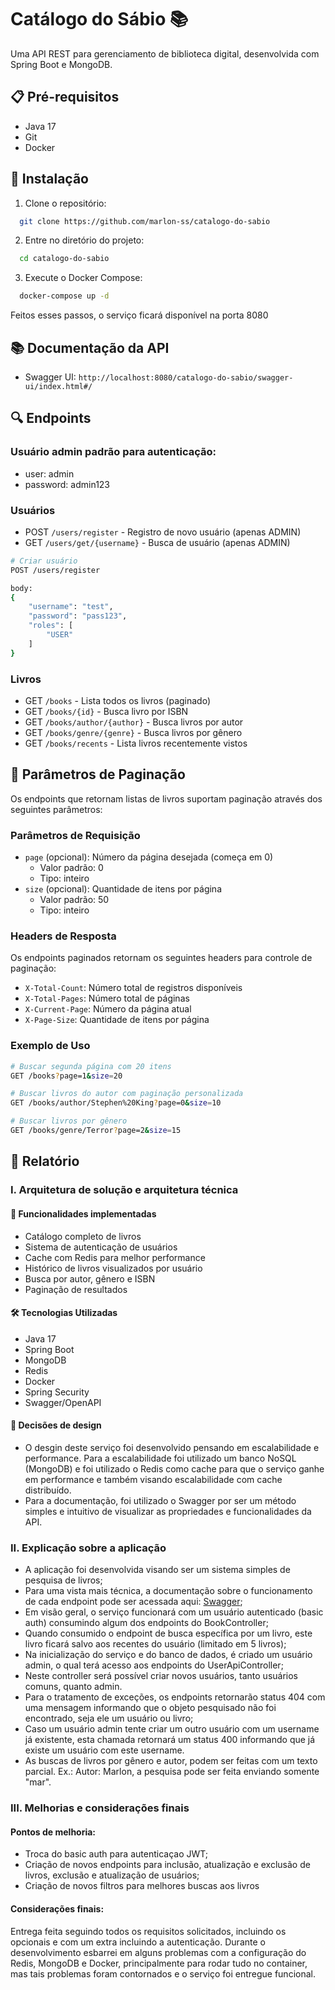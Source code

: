 # Catálogo do Sábio 📚

Uma API REST para gerenciamento de biblioteca digital, desenvolvida com Spring Boot e MongoDB.

## 📋 Pré-requisitos

- Java 17
- Git
- Docker

## 🔧 Instalação

1. Clone o repositório:
```bash
  git clone https://github.com/marlon-ss/catalogo-do-sabio
```

2. Entre no diretório do projeto:
```bash
  cd catalogo-do-sabio
```

3. Execute o Docker Compose:
```bash
  docker-compose up -d
```
Feitos esses passos, o serviço ficará disponível na porta 8080 

## 📚 Documentação da API

- Swagger UI: `http://localhost:8080/catalogo-do-sabio/swagger-ui/index.html#/`


## 🔍 Endpoints

### Usuário admin padrão para autenticação: 
- user: admin 
- password: admin123

### Usuários
- POST `/users/register` - Registro de novo usuário (apenas ADMIN)
- GET `/users/get/{username}` - Busca de usuário (apenas ADMIN)

```bash
# Criar usuário
POST /users/register

body: 
{
    "username": "test",
    "password": "pass123",
    "roles": [
        "USER"
    ]
}
```

### Livros
- GET `/books` - Lista todos os livros (paginado)
- GET `/books/{id}` - Busca livro por ISBN
- GET `/books/author/{author}` - Busca livros por autor
- GET `/books/genre/{genre}` - Busca livros por gênero
- GET `/books/recents` - Lista livros recentemente vistos

## 📝 Parâmetros de Paginação

Os endpoints que retornam listas de livros suportam paginação através dos seguintes parâmetros:

### Parâmetros de Requisição
- `page` (opcional): Número da página desejada (começa em 0)
    - Valor padrão: 0
    - Tipo: inteiro
- `size` (opcional): Quantidade de itens por página
    - Valor padrão: 50
    - Tipo: inteiro

### Headers de Resposta
Os endpoints paginados retornam os seguintes headers para controle de paginação:
- `X-Total-Count`: Número total de registros disponíveis
- `X-Total-Pages`: Número total de páginas
- `X-Current-Page`: Número da página atual
- `X-Page-Size`: Quantidade de itens por página

### Exemplo de Uso
```bash
# Buscar segunda página com 20 itens
GET /books?page=1&size=20

# Buscar livros do autor com paginação personalizada
GET /books/author/Stephen%20King?page=0&size=10

# Buscar livros por gênero
GET /books/genre/Terror?page=2&size=15
```
## 📝 Relatório

### I. Arquitetura de solução e arquitetura técnica
#### 🚀 Funcionalidades implementadas

- Catálogo completo de livros
- Sistema de autenticação de usuários
- Cache com Redis para melhor performance
- Histórico de livros visualizados por usuário
- Busca por autor, gênero e ISBN
- Paginação de resultados

#### 🛠️ Tecnologias Utilizadas

- Java 17
- Spring Boot
- MongoDB
- Redis
- Docker
- Spring Security
- Swagger/OpenAPI

#### 📝 Decisões de design
- O desgin deste serviço foi desenvolvido pensando em escalabilidade e performance.
Para a escalabilidade foi utilizado um banco NoSQL (MongoDB) e foi utilizado o Redis como cache 
para que o serviço ganhe em performance e também visando escalabilidade com cache distribuído.
- Para a documentação, foi utilizado o Swagger por ser um método simples e intuitivo de visualizar 
as propriedades e funcionalidades da API.

### II. Explicação sobre a aplicação
- A aplicação foi desenvolvida visando ser um sistema simples de pesquisa de livros;
- Para uma vista mais técnica, a documentação sobre o funcionamento de cada endpoint pode ser acessada aqui: [Swagger](./api-docs.yaml);
- Em visão geral, o serviço funcionará com um usuário autenticado (basic auth) consumindo algum dos endpoints do BookController;
- Quando consumido o endpoint de busca específica por um livro, este livro ficará salvo aos recentes do usuário
  (limitado em 5 livros);
- Na inicialização do serviço e do banco de dados, é criado um usuário admin, o qual terá acesso aos endpoints do UserApiController;
- Neste controller será possível criar novos usuários, tanto usuários comuns, quanto admin.
- Para o tratamento de exceções, os endpoints retornarão status 404 com uma mensagem informando que o objeto pesquisado não foi encontrado,
seja ele um usuário ou livro;
- Caso um usuário admin tente criar um outro usuário com um username já existente, esta chamada retornará um status 400
informando que já existe um usuário com este username.
- As buscas de livros por gênero e autor, podem ser feitas com um texto parcial. Ex.: Autor: Marlon, a pesquisa pode ser feita enviando somente "mar".

### III. Melhorias e considerações finais
#### Pontos de melhoria:
- Troca do basic auth para autenticaçao JWT;
- Criação de novos endpoints para inclusão, atualização e exclusão de livros, exclusão e atualização de usuários;
- Criação de novos filtros para melhores buscas aos livros

#### Considerações finais:
Entrega feita seguindo todos os requisitos solicitados, incluindo os opcionais e com um extra incluindo a autenticação.
Durante o desenvolvimento esbarrei em alguns problemas com a configuração do Redis, MongoDB e Docker, principalmente para
rodar tudo no container, mas tais problemas foram contornados e o serviço foi entregue funcional.
